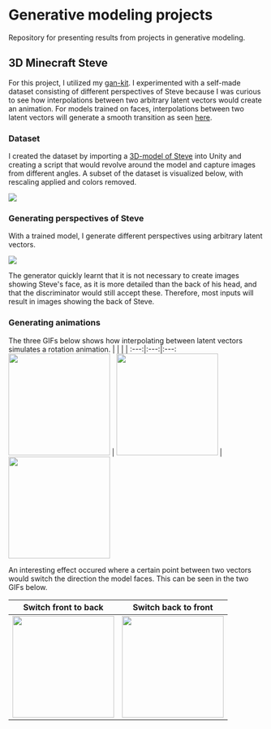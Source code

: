 # Generative modeling projects

Repository for presenting results from projects in generative modeling.

## 3D Minecraft Steve
For this project, I utilized my [gan-kit](https://github.com/willdalh/gan-kit).
I experimented with a self-made dataset consisting of different perspectives of Steve because I was curious to see how interpolations between two arbitrary latent vectors would create an animation. For models trained on faces, interpolations between two latent vectors will generate a smooth transition as seen [here](https://miro.medium.com/max/960/0*dwtvGrRWRAUJuZm4.gif).

### Dataset

I created the dataset by importing a [3D-model of Steve](https://sketchfab.com/3d-models/minecraft-steve-cb228dcc137042cc9a3dc588758cc6e9) into Unity and creating a script that would revolve around the model and capture images from different angles. A subset of the dataset is visualized below, with rescaling applied and colors removed.

<img src="./minecraft-steve/res/dataset_sample_cropped.png">


### Generating perspectives of Steve

With a trained model, I generate different perspectives using arbitrary latent vectors.

<img src="./minecraft-steve/res/sample_cropped.png">

The generator quickly learnt that it is not necessary to create images showing Steve's face, as it is more detailed than the back of his head, and that the discriminator would still accept these. Therefore, most inputs will result in images showing the back of Steve.

### Generating animations

The three GIFs below shows how interpolating between latent vectors simulates a rotation animation.
|<!-- --> |<!-- --> |<!-- --> |
:---:|:---:|:---:
<img src="./minecraft-steve/res/anim_front_rot_2.gif" width="200"> | <img src="./minecraft-steve/res/anim_rot_fast.gif" width="200"> | <img src="./minecraft-steve/res/anim_rot2.gif" width="200">

An interesting effect occured where a certain point between two vectors would switch the direction the model faces. This can be seen in the two GIFs below.

| Switch front to back | Switch back to front |
:---:|:---:  
<img src="./minecraft-steve/res/anim_switch.gif" width="200"> | <img src="./minecraft-steve/res/anim_switch2.gif" width="200"> 
